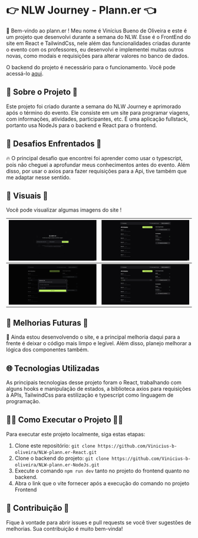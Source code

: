 # 👉 NLW Journey - Plann.er 👈

🚀 Bem-vindo ao plann.er ! Meu nome é Vinícius Bueno de Oliveira e este é um projeto que desenvolvi durante a semana do NLW. Esse é o FrontEnd do site em React e TailwindCss, nele além das funcionalidades criadas durante o evento com os professores, eu desenvolvi e implementei muitas outros novas, como modais e requisições para alterar valores no banco de dados.

O backend do projeto é necessário para o funcionamento. Você pode acessá-lo [aqui](https://vinicius-b-oliveira.github.io/portfolio/).

## 📜 Sobre o Projeto 📜

Este projeto foi criado durante a semana do NLW Journey e aprimorado após o término do evento. Ele consiste em um site para programar viagens, com informações, atividades, participantes, etc. É uma aplicação fullstack, portanto usa NodeJs para o backend e React para o frontend. 

## 🚧 Desafios Enfrentados 🚧

🔥 O principal desafio que encontrei foi aprender como usar o typescript, pois não cheguei a aprofundar meus conhecimentos antes do evento. Além disso, por usar o axios para fazer requisições para a Api, tive também que me adaptar nesse sentido. 

## 📸 Visuais 📸

Você pode visualizar algumas imagens do site !

| ![Visual 1](./public/visual_1.gif) | ![Visual 2](./public/visual_2.gif) |
|:---:|:---:|
| ![Visual 3](./public/visual_3.gif) | ![Visual 4](./public/visual_4.gif) 

## 🌟 Melhorias Futuras 🌟

🔮 Ainda estou desenvolvendo o site, e a principal melhoria daqui para a frente é deixar o código mais limpo e legível. Além disso, planejo melhorar a lógica dos componentes também. 

## 🌐 Tecnologias Utilizadas

As principais tecnologias desse projeto foram o React, trabalhando com alguns hooks e manipulação de estados, a biblioteca axios para requisições à APIs, TailwindCss para estilização e typescript como linguagem de programação. 

## 🏃‍♂️ Como Executar o Projeto 🏃‍♀️

Para executar este projeto localmente, siga estas etapas:

1. Clone este repositório: `git clone https://github.com/Vinicius-b-oliveira/NLW-plann.er-React.git`
2. Clone o backend do projeto: `git clone https://github.com/Vinicius-b-oliveira/NLW-plann.er-NodeJs.git`
2. Execute o comando `npm run dev` tanto no projeto do frontend quanto no backend.
3. Abra o link que o vite fornecer após a execução do comando no projeto Frontend

## 🤝 Contribuição 🤝

Fique à vontade para abrir issues e pull requests se você tiver sugestões de melhorias. Sua contribuição é muito bem-vinda!

